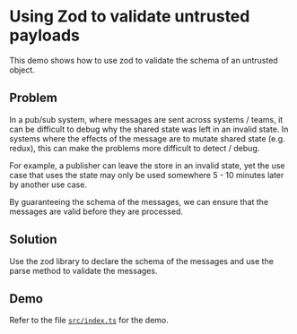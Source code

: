 # Using Zod to validate untrusted payloads
This demo shows how to use zod to validate the schema of an untrusted object.

## Problem
In a pub/sub system, where messages are sent across systems / teams, it can be difficult to debug why the shared state was left in an invalid state. In systems where the effects of the message are to mutate shared state (e.g. redux), this can make the problems more difficult to detect / debug.

For example, a publisher can leave the store in an invalid state, yet the use case that uses the state may only be used somewhere 5 - 10 minutes later by another use case.

By guaranteeing the schema of the messages, we can ensure that the messages are valid before they are processed.

## Solution
Use the zod library to declare the schema of the messages and use the parse method to validate the messages.

## Demo
Refer to the file [`src/index.ts`](src/index.ts) for the demo.